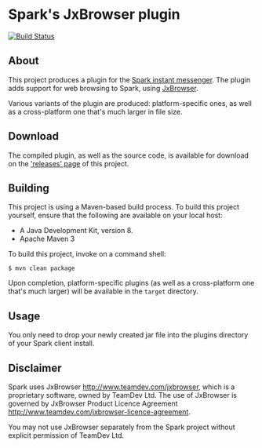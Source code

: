 Spark's JxBrowser plugin
========
[![Build Status](https://travis-ci.org/igniterealtime/spark-jxbrowser.svg?branch=master)](https://travis-ci.org/igniterealtime/spark-jxbrowser)

About
-----
This project produces a plugin for the [Spark instant messenger](https://igniterealtime.org/projects/spark/). The plugin
adds support for web browsing to Spark, using [JxBrowser](https://www.teamdev.com/jxbrowser).

Various variants of the plugin are produced: platform-specific ones, as well as a cross-platform one that's much larger
in file size.

Download
--------
The compiled plugin, as well as the source code, is available for download on the ['releases' page](https://github.com/igniterealtime/spark-jxbrowser/releases) of this project.

Building
--------
This project is using a Maven-based build process. To build this project yourself, ensure that the following are available on your local host:

* A Java Development Kit, version 8.
* Apache Maven 3

To build this project, invoke on a command shell:

    $ mvn clean package

Upon completion, platform-specific plugins (as well as a cross-platform one that's much larger) will be available in the
`target` directory.

Usage
-----
You only need to drop your newly created jar file into the plugins directory of your Spark client install.

Disclaimer
----------
Spark uses JxBrowser http://www.teamdev.com/jxbrowser, which is a proprietary software, owned by TeamDev Ltd. The use of
JxBrowser is governed by JxBrowser Product Licence Agreement http://www.teamdev.com/jxbrowser-licence-agreement.

You may not use JxBrowser separately from the Spark project without explicit permission of TeamDev Ltd.
